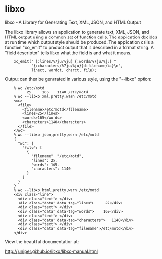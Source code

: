 libxo
=====

libxo - A Library for Generating Text, XML, JSON, and HTML Output

The libxo library allows an application to generate text, XML, JSON,
and HTML output using a common set of function calls.  The application
decides at run time which output style should be produced.  The
application calls a function "xo_emit" to product output that is
described in a format string.  A "field descriptor" tells libxo what
the field is and what it means.

```
    xo_emit(" {:lines/%7ju/%ju} {:words/%7ju/%ju} "
            "{:characters/%7ju/%ju}{d:filename/%s}\n",
            linect, wordct, charct, file);
```

Output can then be generated in various style, using the "--libxo"
option: 

```
    % wc /etc/motd
          25     165    1140 /etc/motd
    % wc --libxo xml,pretty,warn /etc/motd
    <wc>
      <file>
        <filename>/etc/motd</filename>
        <lines>25</lines>
        <words>165</words>
        <characters>1140</characters>
      </file>
    </wc>
    % wc --libxo json,pretty,warn /etc/motd
    {
      "wc": {
        "file": [
          {
            "filename": "/etc/motd",
            "lines": 25,
            "words": 165,
            "characters": 1140
          }
        ]
      }
    }
    % wc --libxo html,pretty,warn /etc/motd
    <div class="line">
      <div class="text"> </div>
      <div class="data" data-tag="lines">     25</div>
      <div class="text"> </div>
      <div class="data" data-tag="words">    165</div>
      <div class="text"> </div>
      <div class="data" data-tag="characters">   1140</div>
      <div class="text"> </div>
      <div class="data" data-tag="filename">/etc/motd</div>
    </div>
```

View the beautiful documentation at:

http://juniper.github.io/libxo/libxo-manual.html
